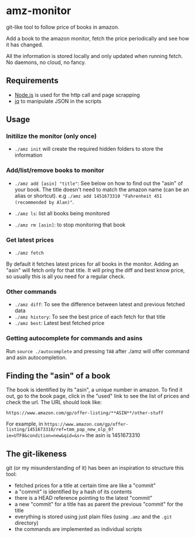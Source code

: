# amz-monitor
git-like tool to follow price of books in amazon.

Add a book to the amazon monitor, fetch the price periodically and see how it has changed.

All the information is stored locally and only updated when running fetch. No daemons, no cloud, no fancy.

## Requirements
- [Node.js](https://nodejs.org/en/) is used for the http call and page scrapping 
- [jq](https://stedolan.github.io/jq/) to manipulate JSON in the scripts

## Usage

### Initilize the monitor (only once)
- `./amz init` will create the required hidden folders to store the information

### Add/list/remove books to monitor
- `./amz add [asin] "title"`: See below on how to find out the "asin" of your book. The title doesn't need to match the amazon name (can be an alias or shortcut). e.g `./amz add 1451673310 "Fahrenheit 451 (recommended by Alan)"`.

- `./amz ls`: list all books being monitored

- `./amz rm [asin]`: to stop monitoring that book

### Get latest prices
- `./amz fetch`

By default it fetches latest prices for all books in the monitor. Adding an "asin" will fetch only for that title. It will pring the diff and best know price, so usually this is all you need for a regular check.

### Other commands
- `./amz diff`: To see the difference between latest and previous fetched data
- `./amz history`: To see the best price of each fetch for that title
- `./amz best`: Latest best fetched price

### Getting autocomplete for commands and asins
Run `source ./autocomplete` and pressing `TAB` after ./amz will offer command and asin autocompletion.

## Finding the "asin" of a book
The book is identified by its "asin", a unique number in amazon. To find it out, go to the book page, click in the "used" link to see the list of prices and check the url. The URL should look like:

`https://www.amazon.com/gp/offer-listing/**ASIN**/other-stuff`

For example, in
`https://www.amazon.com/gp/offer-listing/1451673310/ref=tmm_pap_new_olp_0?ie=UTF8&condition=new&qid=&sr=`
the asin is 1451673310

## The git-likeness
git (or my misunderstanding of it) has been an inspiration to structure this tool:
- fetched prices for a title at certain time are like a "commit"
- a "commit" is identified by a hash of its contents
- there is a HEAD reference pointing to the latest "commit"
- a new "commit" for a title has as parent the previous "commit" for the title
- everything is stored using just plain files (using `.amz` and the `.git` directory)
- the commands are implemented as individual scripts

